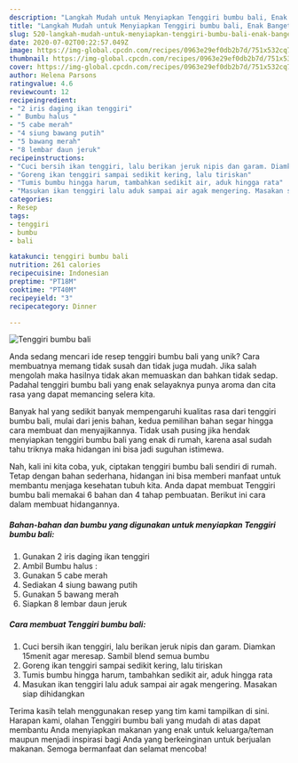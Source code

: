 ```yaml
---
description: "Langkah Mudah untuk Menyiapkan Tenggiri bumbu bali, Enak Banget"
title: "Langkah Mudah untuk Menyiapkan Tenggiri bumbu bali, Enak Banget"
slug: 520-langkah-mudah-untuk-menyiapkan-tenggiri-bumbu-bali-enak-banget
date: 2020-07-02T00:22:57.049Z
image: https://img-global.cpcdn.com/recipes/0963e29ef0db2b7d/751x532cq70/tenggiri-bumbu-bali-foto-resep-utama.jpg
thumbnail: https://img-global.cpcdn.com/recipes/0963e29ef0db2b7d/751x532cq70/tenggiri-bumbu-bali-foto-resep-utama.jpg
cover: https://img-global.cpcdn.com/recipes/0963e29ef0db2b7d/751x532cq70/tenggiri-bumbu-bali-foto-resep-utama.jpg
author: Helena Parsons
ratingvalue: 4.6
reviewcount: 12
recipeingredient:
- "2 iris daging ikan tenggiri"
- " Bumbu halus "
- "5 cabe merah"
- "4 siung bawang putih"
- "5 bawang merah"
- "8 lembar daun jeruk"
recipeinstructions:
- "Cuci bersih ikan tenggiri, lalu berikan jeruk nipis dan garam. Diamkan 15menit agar meresap. Sambil blend semua bumbu"
- "Goreng ikan tenggiri sampai sedikit kering, lalu tiriskan"
- "Tumis bumbu hingga harum, tambahkan sedikit air, aduk hingga rata"
- "Masukan ikan tenggiri lalu aduk sampai air agak mengering. Masakan siap dihidangkan"
categories:
- Resep
tags:
- tenggiri
- bumbu
- bali

katakunci: tenggiri bumbu bali 
nutrition: 261 calories
recipecuisine: Indonesian
preptime: "PT18M"
cooktime: "PT40M"
recipeyield: "3"
recipecategory: Dinner

---
```



![Tenggiri bumbu bali](https://img-global.cpcdn.com/recipes/0963e29ef0db2b7d/751x532cq70/tenggiri-bumbu-bali-foto-resep-utama.jpg)

Anda sedang mencari ide resep tenggiri bumbu bali yang unik? Cara membuatnya memang tidak susah dan tidak juga mudah. Jika salah mengolah maka hasilnya tidak akan memuaskan dan bahkan tidak sedap. Padahal tenggiri bumbu bali yang enak selayaknya punya aroma dan cita rasa yang dapat memancing selera kita.



Banyak hal yang sedikit banyak mempengaruhi kualitas rasa dari tenggiri bumbu bali, mulai dari jenis bahan, kedua pemilihan bahan segar hingga cara membuat dan menyajikannya. Tidak usah pusing jika hendak menyiapkan tenggiri bumbu bali yang enak di rumah, karena asal sudah tahu triknya maka hidangan ini bisa jadi suguhan istimewa.


Nah, kali ini kita coba, yuk, ciptakan tenggiri bumbu bali sendiri di rumah. Tetap dengan bahan sederhana, hidangan ini bisa memberi manfaat untuk membantu menjaga kesehatan tubuh kita. Anda dapat membuat Tenggiri bumbu bali memakai 6 bahan dan 4 tahap pembuatan. Berikut ini cara dalam membuat hidangannya.

<!--inarticleads1-->

##### Bahan-bahan dan bumbu yang digunakan untuk menyiapkan Tenggiri bumbu bali:

1. Gunakan 2 iris daging ikan tenggiri
1. Ambil  Bumbu halus :
1. Gunakan 5 cabe merah
1. Sediakan 4 siung bawang putih
1. Gunakan 5 bawang merah
1. Siapkan 8 lembar daun jeruk




<!--inarticleads2-->

##### Cara membuat Tenggiri bumbu bali:

1. Cuci bersih ikan tenggiri, lalu berikan jeruk nipis dan garam. Diamkan 15menit agar meresap. Sambil blend semua bumbu
1. Goreng ikan tenggiri sampai sedikit kering, lalu tiriskan
1. Tumis bumbu hingga harum, tambahkan sedikit air, aduk hingga rata
1. Masukan ikan tenggiri lalu aduk sampai air agak mengering. Masakan siap dihidangkan




Terima kasih telah menggunakan resep yang tim kami tampilkan di sini. Harapan kami, olahan Tenggiri bumbu bali yang mudah di atas dapat membantu Anda menyiapkan makanan yang enak untuk keluarga/teman maupun menjadi inspirasi bagi Anda yang berkeinginan untuk berjualan makanan. Semoga bermanfaat dan selamat mencoba!
